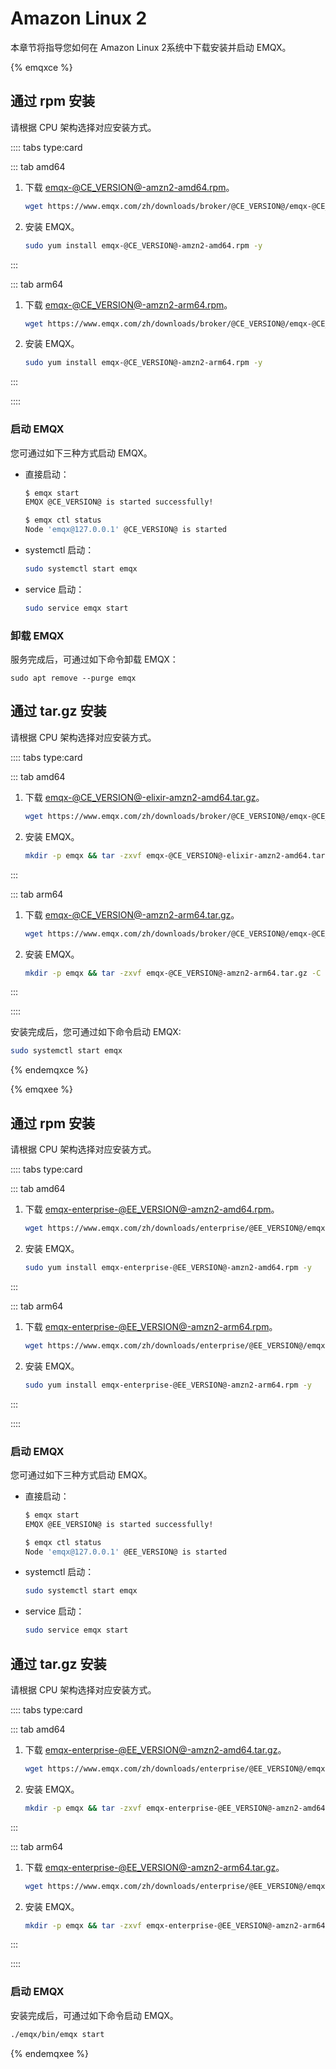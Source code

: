 # Amazon Linux 2

本章节将指导您如何在 Amazon Linux 2系统中下载安装并启动 EMQX。

{% emqxce %}

## 通过 rpm 安装

请根据 CPU 架构选择对应安装方式。

:::: tabs type:card

::: tab amd64

1. 下载 [emqx-@CE_VERSION@-amzn2-amd64.rpm](https://www.emqx.com/zh/downloads/broker/@CE_VERSION@/emqx-@CE_VERSION@-amzn2-amd64.rpm)。

   ```bash
   wget https://www.emqx.com/zh/downloads/broker/@CE_VERSION@/emqx-@CE_VERSION@-amzn2-amd64.rpm
   ```

2. 安装 EMQX。
   ```bash
   sudo yum install emqx-@CE_VERSION@-amzn2-amd64.rpm -y
   ```

:::

::: tab arm64
1. 下载 [emqx-@CE_VERSION@-amzn2-arm64.rpm](https://www.emqx.com/zh/downloads/broker/@CE_VERSION@/emqx-@CE_VERSION@-amzn2-arm64.rpm)。

   ```bash
   wget https://www.emqx.com/zh/downloads/broker/@CE_VERSION@/emqx-@CE_VERSION@-amzn2-arm64.rpm
   ```

2. 安装 EMQX。
   ```bash
   sudo yum install emqx-@CE_VERSION@-amzn2-arm64.rpm -y
   ```

:::

::::

### 启动 EMQX

您可通过如下三种方式启动 EMQX。

- 直接启动：

  ```bash
  $ emqx start
  EMQX @CE_VERSION@ is started successfully!
  
  $ emqx ctl status
  Node 'emqx@127.0.0.1' @CE_VERSION@ is started
  ```

- systemctl 启动：

  ```bash
  sudo systemctl start emqx
  ```

- service 启动：

  ```bash
  sudo service emqx start
  ```

### 卸载 EMQX

服务完成后，可通过如下命令卸载 EMQX：

  ```shell
sudo apt remove --purge emqx
  ```

## 通过 tar.gz 安装

请根据 CPU 架构选择对应安装方式。

:::: tabs type:card

::: tab amd64

1. 下载 [emqx-@CE_VERSION@-elixir-amzn2-amd64.tar.gz](https://www.emqx.com/zh/downloads/broker/@CE_VERSION@/emqx-@CE_VERSION@-elixir-amzn2-amd64.tar.gz)。

   ```bash
   wget https://www.emqx.com/zh/downloads/broker/@CE_VERSION@/emqx-@CE_VERSION@-elixir-amzn2-amd64.tar.gz
   ```

2. 安装 EMQX。
   ```bash
   mkdir -p emqx && tar -zxvf emqx-@CE_VERSION@-elixir-amzn2-amd64.tar.gz -C emqx
   ```

:::

::: tab arm64
1. 下载 [emqx-@CE_VERSION@-amzn2-arm64.tar.gz](https://www.emqx.com/zh/downloads/broker/@CE_VERSION@/emqx-@CE_VERSION@-amzn2-arm64.tar.gz)。

   ```bash
   wget https://www.emqx.com/zh/downloads/broker/@CE_VERSION@/emqx-@CE_VERSION@-amzn2-arm64.tar.gz
   ```

2. 安装 EMQX。
   ```bash
   mkdir -p emqx && tar -zxvf emqx-@CE_VERSION@-amzn2-arm64.tar.gz -C emqx
   ```

:::

::::

安装完成后，您可通过如下命令启动 EMQX:

```bash
sudo systemctl start emqx
```

{% endemqxce %}

{% emqxee %}

## 通过 rpm 安装

请根据 CPU 架构选择对应安装方式。

:::: tabs type:card

::: tab amd64

1. 下载 [emqx-enterprise-@EE_VERSION@-amzn2-amd64.rpm](https://www.emqx.com/zh/downloads/enterprise/@EE_VERSION@/emqx-enterprise-@EE_VERSION@-amzn2-amd64.rpm)。

   ```bash
   wget https://www.emqx.com/zh/downloads/enterprise/@EE_VERSION@/emqx-enterprise-@EE_VERSION@-amzn2-amd64.rpm
   ```

2. 安装 EMQX。
   ```bash
   sudo yum install emqx-enterprise-@EE_VERSION@-amzn2-amd64.rpm -y
   ```

:::

::: tab arm64
1. 下载 [emqx-enterprise-@EE_VERSION@-amzn2-arm64.rpm](https://www.emqx.com/zh/downloads/enterprise/@EE_VERSION@/emqx-enterprise-@EE_VERSION@-amzn2-arm64.rpm)。

   ```bash
   wget https://www.emqx.com/zh/downloads/enterprise/@EE_VERSION@/emqx-enterprise-@EE_VERSION@-amzn2-arm64.rpm
   ```

2. 安装 EMQX。
   ```bash
   sudo yum install emqx-enterprise-@EE_VERSION@-amzn2-arm64.rpm -y
   ```

:::

::::

### 启动 EMQX 

您可通过如下三种方式启动 EMQX。

- 直接启动：

  ```bash
  $ emqx start
  EMQX @EE_VERSION@ is started successfully!
  
  $ emqx ctl status
  Node 'emqx@127.0.0.1' @EE_VERSION@ is started
  ```

- systemctl 启动：

  ```bash
  sudo systemctl start emqx
  ```

- service 启动：

  ```bash
  sudo service emqx start
  ```

## 通过 tar.gz 安装

请根据 CPU 架构选择对应安装方式。

:::: tabs type:card

::: tab amd64

1. 下载 [emqx-enterprise-@EE_VERSION@-amzn2-amd64.tar.gz](https://www.emqx.com/zh/downloads/enterprise/@EE_VERSION@/emqx-enterprise-@EE_VERSION@-amzn2-amd64.tar.gz)。

   ```bash
   wget https://www.emqx.com/zh/downloads/enterprise/@EE_VERSION@/emqx-enterprise-@EE_VERSION@-amzn2-amd64.tar.gz
   ```

2. 安装 EMQX。

   ```bash
   mkdir -p emqx && tar -zxvf emqx-enterprise-@EE_VERSION@-amzn2-amd64.tar.gz -C emqx
   ```

:::

::: tab arm64

1. 下载 [emqx-enterprise-@EE_VERSION@-amzn2-arm64.tar.gz](https://www.emqx.com/zh/downloads/enterprise/@EE_VERSION@/emqx-enterprise-@EE_VERSION@-amzn2-arm64.tar.gz)。

   ```bash
   wget https://www.emqx.com/zh/downloads/enterprise/@EE_VERSION@/emqx-enterprise-@EE_VERSION@-amzn2-arm64.tar.gz
   ```

2. 安装 EMQX。

   ```bash
   mkdir -p emqx && tar -zxvf emqx-enterprise-@EE_VERSION@-amzn2-arm64.tar.gz -C emqx
   ```

:::

::::

### 启动 EMQX

安装完成后，可通过如下命令启动 EMQX。

```bash
./emqx/bin/emqx start
```

{% endemqxee %}
